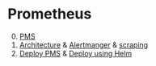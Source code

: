# Prometheus

0. [PMS](https://github.com/vikchupak/Prometheus/blob/main/prometheusMonitoringStack.md)
1. [Architecture](https://github.com/vikchupak/Prometheus/blob/main/architecture.md) & [Alertmanger](https://github.com/vikchupak/Prometheus/blob/main/alerting.md) & [scraping](https://github.com/vikchupak/Prometheus/blob/main/scraping.md)
2. [Deploy PMS](https://github.com/vikchupak/Prometheus/blob/main/waysToDeployPrometheusStack.md) & [Deploy using Helm
](https://github.com/vikchupak/Prometheus/blob/main/deployPMSUsingHelm.md)
